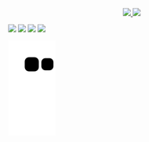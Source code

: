 <!--
**AlixHenri/alixhenri** is a ✨ _special_ ✨ repository because its `README.md` (this file) appears on your GitHub profile.

Here are some ideas to get you started:

- 🔭 I’m currently working on ...
- 🌱 I’m currently learning ...
- 👯 I’m looking to collaborate on ...
- 🤔 I’m looking for help with ...
- 💬 Ask me about ...
- 📫 How to reach me: ...
- 😄 Pronouns: ...
- ⚡ Fun fact: ...
-->

<!--Github Stats Panel-->
<div align="center">
  <a href="https://github.com/alixhenri">
  <img height="180em" src="https://github-readme-stats.vercel.app/api?username=alixhenri&show_icons=true&theme=dracula&include_all_commits=true&count_private=true"/>
  <img height="180em" src="https://github-readme-stats.vercel.app/api/top-langs/?username=alixhenri&layout=compact&langs_count=7&theme=dracula"/>
</div>

<!--Social Badges-->
<a href="https://open.spotify.com/user/222o4dlvyefwxhylqdfayysoa" target="_blank"><img src="https://img.shields.io/badge/Spotify-1ED760?&style=for-the-badge&logo=spotify&logoColor=white" target="_blank"></a>
<a href="https://twitter.com/HenriKobain" target="_blank"><img src="https://img.shields.io/badge/Twitter-1DA1F2?style=for-the-badge&logo=twitter&logoColor=white" target="_blank"></a>
<a href="https://www.instagram.com/mozart_henri/" target="_blank"><img src="https://img.shields.io/badge/Instagram-E4405F?style=for-the-badge&logo=instagram&logoColor=white" target="_blank"></a>
<a href="https://www.linkedin.com/in/matheus-henri-fran%C3%A7a-aa83061b9/" target="_blank"><img src="https://img.shields.io/badge/LinkedIn-0077B5?style=for-the-badge&logo=linkedin&logoColor=white"></a>

<!--Snake Animation-->
![snake gif](https://github.com/AlixHenri/AlixHenri/blob/output/github-contribution-grid-snake.svg)
